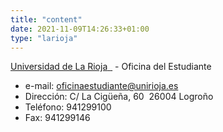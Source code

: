```yaml
---
title: "content"
date: 2021-11-09T14:26:33+01:00
type: "larioja"
---
```

<p><a title="Enlace externo, se abre en ventana nueva" href="http://www.unirioja.es/" rel="external" target="_blank">Universidad de La Rioja<span>&nbsp;</span> <i class="icon fas fa-external-link-alt"></i></a><img alt="" src="http://www.mecd.gob.es/docroot/fckeditor/images/smiley/mepsyd-ico/ico-internet.gif" />&nbsp;- Oficina del Estudiante</p>
<ul>
<li>e-mail:<span>&nbsp;</span><a href="mailto:oficinaestudiante@unirioja.es">oficinaestudiante@unirioja.es</a><span>&nbsp;</span><img alt="" src="http://www.mecd.gob.es/docroot/fckeditor/images/smiley/mepsyd-ico/ico-mail.gif" />&nbsp;</li>
<li>Direcci&oacute;n: C/&nbsp;La Cig&uuml;e&ntilde;a, 60&nbsp; 26004 Logro&ntilde;o</li>
<li>Tel&eacute;fono: 941299100</li>
<li>Fax: 941299146</li>
</ul>